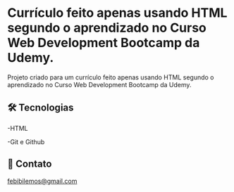 # Currículo feito apenas usando HTML segundo o aprendizado no Curso Web Development Bootcamp da Udemy.

Projeto criado para um currículo feito apenas usando HTML segundo o aprendizado no Curso Web Development Bootcamp da Udemy.

## 🛠 Tecnologias 

-HTML

-Git e Github

## 👋 Contato

febibilemos@gmail.com
